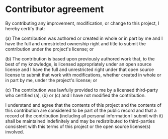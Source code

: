 # Contributor agreement

By contributing any improvement, modification, or change to this project, I hereby certify that:

(a) The contribution was authored or created in whole or in part by me and I have the full and unrestricted ownership right and title to submit the contribution under the project's license; or

(b) The contribution is based upon previously authored work that, to the best of my knowledge, is licensed appropriately under an open source license and I have the full and unrestricted right under that open source license to submit that work with modifications, whether created in whole or in part by me, under the project's license; or

(c) The contribution was lawfully provided to me by a licensed third-party who certified (a), (b) or (c) and I have not modified the contribution.

I understand and agree that the contents of this project and the contents of this contribution are considered to be part of the public record and that a record of the contribution (including all personal information I submit with it) shall be maintained indefinitely and may be redistributed to third-parties consistent with this terms of this project or the open source license(s) involved.